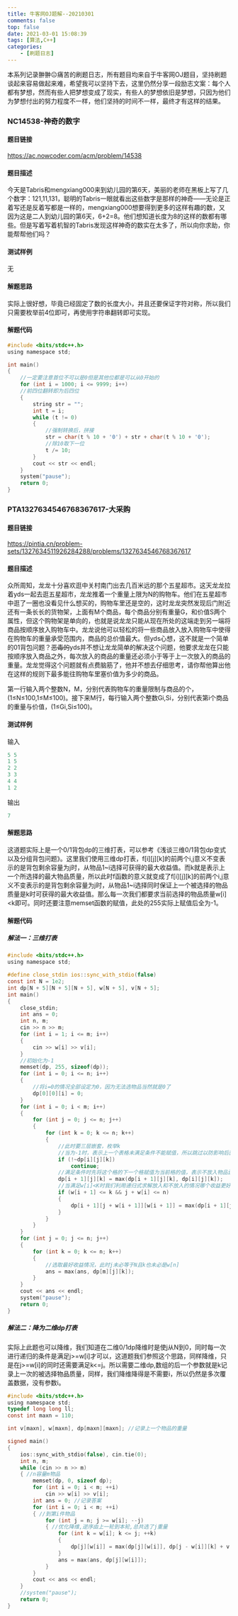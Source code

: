 ```yaml
---
title: 牛客网OJ题解--20210301
comments: false
top: false
date: 2021-03-01 15:08:39
tags: [算法,C++]
categories: 
	- [刷题日志]
---
```


本系列记录翀翀😐痛苦的刷题日志，所有题目均来自于牛客网OJ题目，坚持刷题谈起来容易做起来难，希望我可以坚持下去，这里仍然分享一段励志文案：每个人都有梦想，然而有些人把梦想变成了现实，有些人的梦想依旧是梦想，只因为他们为梦想付出的努力程度不一样，他们坚持的时间不一样，最终才有这样的结果。

<!-- more -->

### NC14538-神奇的数字

#### 题目链接

https://ac.nowcoder.com/acm/problem/14538

#### 题目描述

今天是Tabris和mengxiang000来到幼儿园的第6天，美丽的老师在黑板上写了几个数字：121,11,131，聪明的Tabris一眼就看出这些数字是那样的神奇——无论是正着写还是反着写都是一样的，mengxiang000想要得到更多的这样有趣的数，又因为这是二人到幼儿园的第6天，6+2=8。他们想知道长度为8的这样的数都有哪些。但是写着写着机智的Tabris发现这样神奇的数实在太多了，所以向你求助，你能帮帮他们吗？

#### 测试样例

无

#### 解题思路

实际上很好想，毕竟已经固定了数的长度大小，并且还要保证字符对称，所以我们只需要枚举前4位即可，再使用字符串翻转即可实现。

#### 解题代码

```c
#include <bits/stdc++.h>
using namespace std;

int main()
{
    //一定要注意首位不可以是0但是其他位都是可以从0开始的
    for (int i = 1000; i <= 9999; i++)
    //前四位翻转即为后四位
    {
        string str = "";
        int t = i;
        while (t != 0)
        {
            //强制转换后，拼接
            str = char(t % 10 + '0') + str + char(t % 10 + '0');
            //除10取下一位
            t /= 10;
        }
        cout << str << endl;
    }
    system("pause");
    return 0;
}
```

### PTA1327634546768367617-大采购

#### 题目链接

https://pintia.cn/problem-sets/1327634511926284288/problems/1327634546768367617

#### 题目描述

众所周知，龙龙十分喜欢逛中关村南门出去几百米远的那个五星超市。这天龙龙拉着yds一起去逛五星超市，龙龙推着一个重量上限为N的购物车。他们在五星超市中逛了一圈也没看见什么想买的，购物车里还是空的，这时龙龙突然发现后门附近还有一条长长的货物架，上面有M个商品，每个商品分别有重量G，和价值S两个属性，但这个购物架是单向的，也就是说龙龙只能从现在所处的这端走到另一端将商品按顺序放入购物车中。龙龙说他可以轻松的将一些商品放入放入购物车中使得在购物车的重量承受范围内，商品的总价值最大。但yds心想，这不就是一个简单的01背包问题？~~恶毒的~~yds并不想让龙龙简单的解决这个问题，他要求龙龙在只能按顺序放入商品之外，每次放入的商品的重量还必须小于等于上一次放入的商品的重量。龙龙觉得这个问题就有点费脑筋了，他并不想去仔细思考，请你帮他算出他在这样的规则下最多能往购物车里塞价值为多少的商品。

第一行输入两个整数N，M，分别代表购物车的重量限制与商品的个，(1≤N≤100,1≤M≤100)。接下来M行，每行输入两个整数Gi,Si，分别代表第i个商品的重量与价值，(1≤Gi,Si≤100)。

#### 测试样例

输入

```c
5 5
1 5
2 2
3 3
4 4
1 2
```

输出

```c
7
```

#### 解题思路

这道题实际上是一个0/1背包dp的三维打表，可以参考《浅谈三维0/1背包dp变式以及分组背包问题》。这里我们使用三维dp打表，f[i]\[j\][k]的前两个i,j意义不变表示的是背包剩余容量为j时，从物品1\~i选择可获得的最大收益值。而k就是表示上一个所选择的最大物品质量，所以此时f函数的意义就变成了f[i]\[j\][k]的前两个i,j意义不变表示的是背包剩余容量为j时，从物品1~i选择同时保证上一个被选择的物品质量是k时可获得的最大收益值。那么每一次我们都要求当前选择的物品质量w[i]<k即可。同时还要注意memset函数的赋值，此处的255实际上赋值后全为-1。

#### 解题代码

##### 解法一：三维打表

```c
#include <bits/stdc++.h>
using namespace std;

#define close_stdin ios::sync_with_stdio(false)
const int N = 1e2;
int dp[N + 5][N + 5][N + 5], w[N + 5], v[N + 5];
int main()
{
    close_stdin;
    int ans = 0;
    int n, m;
    cin >> n >> m;
    for (int i = 1; i <= m; i++)
    {
        cin >> w[i] >> v[i];
    }
    //初始化为-1
    memset(dp, 255, sizeof(dp));
    for (int i = 0; i <= n; i++)
    {
        //将i=0的情况全部设定为0，因为无法选物品当然就是0了
        dp[0][0][i] = 0;
    }
    for (int i = 0; i < m; i++)
    {
        for (int j = 0; j <= n; j++)
        {
            for (int k = 0; k <= n; k++)
            {
                //此时要三层嵌套，枚举k
                //当为-1时，表示上一个表格未满足条件不能赋值，所以跳过以防影响后面的打表
                if (!~dp[i][j][k])
                    continue;
                //满足条件时先将这个格的下一个格赋值为当前格的值，表示不放入物品i+1的收益情况就是此时i的情况
                dp[i + 1][j][k] = max(dp[i + 1][j][k], dp[i][j][k]);
                //当满足w[i]<K时我们利用递归式求解放入和不放入的情况哪个收益更好
                if (w[i + 1] <= k && j + w[i] <= n)
                {
                    dp[i + 1][j + w[i + 1]][w[i + 1]] = max(dp[i + 1][j + w[i + 1]][w[i + 1]], dp[i][j][k] + v[i + 1]);
                }
            }
        }
    }
    for (int j = 0; j <= n; j++)
    {
        for (int k = 0; k <= n; k++)
        {
            //选取最好收益情况，此时j未必等于N且k也未必是w[n]
            ans = max(ans, dp[m][j][k]);
        }
    }
    cout << ans << endl;
    system("pause");
    return 0;
}
```

##### 解法二：降为二维dp打表

实际上此题也可以降维，我们知道在二维0/1dp降维时是使j从N到0，同时每一次进行递归的条件是满足j>=w[i]才可以，这道题我们参照这个思路，同样降维，只是在j>=w[i]的同时还需要满足k<=j。所以需要二维dp,数组的后一个参数就是k记录上一次的被选择物品质量，同样，我们降维降得是不需要i，所以仍然是多次覆盖数据，没有参数i。

```c
#include <bits/stdc++.h>
using namespace std;
typedef long long ll;
const int maxn = 110;

int v[maxn], w[maxn], dp[maxn][maxn]; //记录上一个物品的重量

signed main()
{
    ios::sync_with_stdio(false), cin.tie(0);
    int n, m;
    while (cin >> n >> m)
    { //n容量m物品
        memset(dp, 0, sizeof dp);
        for (int i = 0; i < m; ++i)
            cin >> w[i] >> v[i];
        int ans = 0; //记录答案
        for (int i = 0; i < m; ++i)
        { //到第i件物品
            for (int j = n; j >= w[i]; --j)
            { //优化降维,逆序由上一轮到本轮,总共选了j重量
                for (int k = w[i]; k <= j; ++k)
                {                                                           //最后一个物品重量为k,保证递减
                    dp[j][w[i]] = max(dp[j][w[i]], dp[j - w[i]][k] + v[i]); //
                }
                ans = max(ans, dp[j][w[i]]);
            }
        }
        cout << ans << endl;
    }
    //system("pause");
    return 0;
}
```

